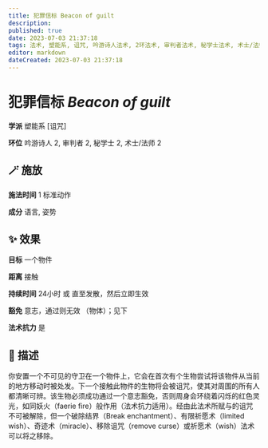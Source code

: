 ```yaml
---
title: 犯罪信标 Beacon of guilt
description: 
published: true
date: 2023-07-03 21:37:18
tags: 法术, 塑能系, 诅咒, 吟游诗人法术, 2环法术, 审判者法术, 秘学士法术, 术士/法师法术
editor: markdown
dateCreated: 2023-07-03 21:37:18
---
```


# **犯罪信标** *Beacon of guilt*

**学派** 塑能系 \[诅咒\] 

**环位** 吟游诗人 2, 审判者 2, 秘学士 2, 术士/法师 2

## 🪄 施放

**施法时间** 1 标准动作

**成分** 语言, 姿势

## ✨ 效果 

**目标** 一个物件 

**距离** 接触  

**持续时间** 24小时 或 直至发散，然后立即生效 

**豁免** 意志，通过则无效 （物体）；见下

**法术抗力** 是

## 📖 描述

你安置一个不可见的守卫在一个物件上，它会在首次有个生物尝试将该物件从当前的地方移动时被处发。下一个接触此物件的生物将会被诅咒，使其对周围的所有人都清晰可辨。该生物必须成功通过一个意志豁免，否则周身会环绕着闪烁的红色灵光，如同妖火（faerie fire）般作用（法术抗力适用）。经由此法术所赋与的诅咒不可被解除，但一个破除结界（Break enchantment）、有限祈愿术（limited wish）、奇迹术（miracle）、移除诅咒（remove curse）或祈愿术（wish）法术可以将之移除。
    